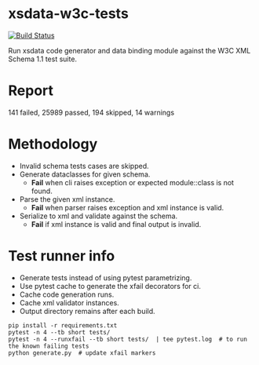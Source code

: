 # xsdata-w3c-tests

[![Build Status](https://travis-ci.com/tefra/xsdata-w3c-tests.svg?branch=master)](https://travis-ci.com/tefra/xsdata-w3c-tests)

Run xsdata code generator and data binding module against the W3C XML Schema 1.1 test
suite.

# Report

141 failed, 25989 passed, 194 skipped, 14 warnings

# Methodology

- Invalid schema tests cases are skipped.
- Generate dataclasses for given schema.
  - **Fail** when cli raises exception or expected module::class is not found.
- Parse the given xml instance.
  - **Fail** when parser raises exception and xml instance is valid.
- Serialize to xml and validate against the schema.
  - **Fail** if xml instance is valid and final output is invalid.

# Test runner info

- Generate tests instead of using pytest parametrizing.
- Use pytest cache to generate the xfail decorators for ci.
- Cache code generation runs.
- Cache xml validator instances.
- Output directory remains after each build.

```terminal
pip install -r requirements.txt
pytest -n 4 --tb short tests/
pytest -n 4 --runxfail --tb short tests/  | tee pytest.log  # to run the known failing tests
python generate.py  # update xfail markers
```
